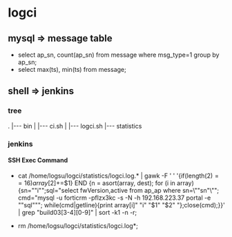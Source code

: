 # logci
## mysql => message table
* select ap_sn, count(ap_sn) from message where msg_type=1 group by ap_sn;
* select max(ts), min(ts) from message;

## shell => jenkins
### tree
.
|--- bin
|   |--- ci.sh
|   |--- logci.sh
|--- statistics

### jenkins
#### SSH Exec Command
* cat /home/logsu/logci/statistics/logci.log.* | gawk -F ' ' '{if(length($2)==16) array[$2]+=$1} END {n = asort(array, dest); for (i in array) {sn=""i"";sql="select fwVersion,active from ap_ap where sn=\\\""sn"\\\""; cmd="mysql -u forticrm -pflzx3kc -s -N -h 192.168.223.37 portal -e \""sql"\""; while(cmd|getline){print array[i]" "i" "$1" "$2" "};close(cmd);}}' | grep "build03[3-4][0-9]" | sort -k1 -n -r;

* rm /home/logsu/logci/statistics/logci.log*;
